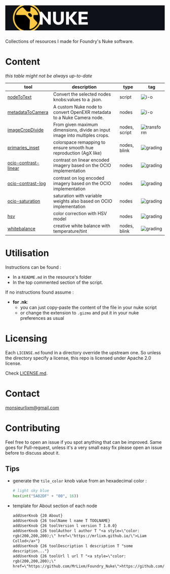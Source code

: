 # ![Nuke](./img/header.jpg)

Collections of resources I made for Foundry's Nuke software.

# Content

_this table might not be always up-to-date_

| tool                                             | description                                                                | type          | tag                                                         |
|--------------------------------------------------|----------------------------------------------------------------------------|---------------|-------------------------------------------------------------|
| [nodeToText](src/nodeToText)                     | Convert the selected nodes knobs:values to a .json.                        | script        | ![i-o](https://img.shields.io/badge/i--o-9a52dd)            |
| [metadataToCamera](src/metadataToCamera)         | A custom Nuke node to convert OpenEXR metadata to a Nuke Camera node.      | nodes         | ![i-o](https://img.shields.io/badge/i--o-9a52dd)            |
| [imageCropDivide](src/imageCropDivide)           | From given maximum dimensions, divide an input image into multiples crops. | nodes, script | ![transform](https://img.shields.io/badge/transform-4c78a6) |
| [primaries_inset](src/primaries_inset)           | colorspace remapping to ensure smooth hue reproduction (AgX like)          | nodes, blink  | ![grading](https://img.shields.io/badge/grading-43896b)     |
| [ocio-contrast-linear](src/ocio-contrast-linear) | contrast on linear encoded imagery based on the OCIO implementation        | nodes         | ![grading](https://img.shields.io/badge/grading-43896b)     |
| [ocio-contrast-log](src/ocio-contrast-log)       | contrast on log encoded imagery based on the OCIO implementation           | nodes         | ![grading](https://img.shields.io/badge/grading-43896b)     |
| [ocio-saturation](src/ocio-saturation)           | saturation with variable weights also based on OCIO implementation         | nodes         | ![grading](https://img.shields.io/badge/grading-43896b)     |
| [hsv](src/hsv)                                   | color correction with HSV model                                            | nodes         | ![grading](https://img.shields.io/badge/grading-43896b)     |
| [whitebalance](src/whitebalance)                 | creative white balance with temperature/tint                               | nodes, blink  | ![grading](https://img.shields.io/badge/grading-43896b)     |

# Utilisation

Instructions can be found :

- In a `README.md` in the resource's folder
- In the top commented section of the script.

If no instructions found assume :

- **for .nk**: 
  - you can just copy-paste the content of the file in your nuke script
  - or change the extension to `.gizmo` and put it in your nuke preferences as usual

    
# Licensing

Each `LICENSE.md` found in a directory override the upstream one. So unless
the directory specify a license, this repo is licensed under Apache 2.0 license.

Check [LICENSE.md](LICENSE.md).


# Contact

[monsieurlixm@gmail.com](mailto:monsieurlixm@gmail.com)


# Contributing

Feel free to open an issue if you spot anything that can be improved. 
Same goes for Pull-request, unless it's a very small easy fix please open an 
issue before to discuss about it.

## Tips

- generate the `tile_color` knob value from an hexadecimal color :
  ```python
  # light sky blue
  hex(int("5A82DF" + "00", 16))
  ```

- template for About section of each node

  ```shell
  addUserKnob {20 About}
  addUserKnob {26 toolName l name T TOOLNAME}
  addUserKnob {26 toolVersion l version T 1.0.0}
  addUserKnob {26 toolAuthor l author T "<a style=\"color: rgb(200,200,200);\" href=\"https://mrlixm.github.io/\">Liam Collod</a>"}
  addUserKnob {26 toolDescription l description T "some description..."}
  addUserKnob {26 toolUrl l url T "<a style=\"color: rgb(200,200,200);\" href=\"https://github.com/MrLixm/Foundry_Nuke\">https://github.com/MrLixm/Foundry_Nuke</a>"}
  ```